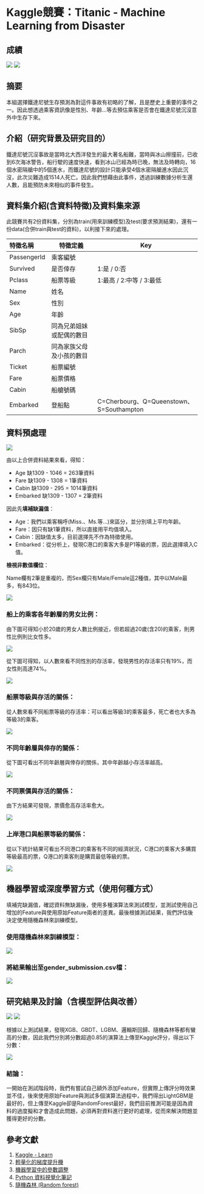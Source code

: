 # Kaggle競賽：Titanic - Machine Learning from Disaster

[//]: # (## 組員)

[//]: # (10946012 李姍珊)

[//]: # (10946013 趙晴)

[//]: # (10946025 高培芮)

## 成績
![](FileBackup/0613-README-IMG/成績-1.png)
![](FileBackup/0613-README-IMG/成績-2.png)

## 摘要
本組選擇鐵達尼號生存預測為對這件事故有初略的了解，且是歷史上重要的事件之一。因此想透過乘客資訊像是性別、年齡…等去預估乘客是否會在鐵達尼號沉沒意外中生存下來。

## 介紹（研究背景及研究目的）
鐵達尼號沉沒事故是當時北大西洋發生的最大著名船難，當時與冰山擦撞前，已收到6次海冰警告，船行駛的速度快速，看到冰山已經為時已晚，無法及時轉向，16個水密隔艙中的5個進水，而鐵達尼號的設計只能承受4個水密隔艙進水因此沉沒，此次災難造成1514人死亡。因此我們想藉由此事件，透過訓練數據分析生還人數，且能預防未來相似的事件發生。

## 資料集介紹(含資料特徵)及資料集來源
此競賽共有2份資料集，分別為train(用來訓練模型)及test(要求預測結果)，還有一份data(合併train與test的資料)，以利接下來的處理。

| 特徵名稱 | 特徵定義 | Key |
|:-------- | -------- | -------- |
| PassengerId     | 乘客編號     |      |
| Survived     | 是否倖存     | 1:是 / 0:否     |
| Pclass     | 船票等級     | 1:最高 / 2:中等 / 3:最低     |
| Name     | 姓名     |      |
| Sex     | 性別     |      |
| Age     | 年齡     |      |
| SibSp     | 同為兄弟姐妹或配偶的數目     |      |
| Parch     | 同為家族父母及小孩的數目     |      |
| Ticket     | 船票編號     |      |
| Fare     | 船票價格     |      |
| Cabin     | 船艙號碼     |      |
| Embarked     | 登船點     | C=Cherbourg、Q=Queenstown、S=Southampton|

## 資料預處理
![](FileBackup/0613-README-IMG/資料預處理.png)

由以上合併資料結果來看，得知：
* Age 缺1309 - 1046 = 263筆資料
* Fare 缺1309 - 1308 = 1筆資料
* Cabin 缺1309 - 295 = 1014筆資料
* Embarked 缺1309 - 1307 = 2筆資料

因此先**填補缺漏值**：
* Age：我們以乘客稱呼(Miss.、Ms.等…)來區分，並分別填上平均年齡。
* Fare：因只有缺1筆資料，所以直接用平均值填入。
* Cabin：因缺值太多，目前選擇先不作為特徵使用。
* Embarked：從分析上，發現C港口的乘客大多是P1等級的票，因此選擇填入C值。

**檢視非數值欄位**：

Name欄有2筆是重複的，而Sex欄只有Male/Female這2種值，其中以Male最多，有843位。

![](FileBackup/0613-README-IMG/檢視非數值欄位.png)

### 船上的乘客各年齡層的男女比例：
由下圖可得知小於20歲的男女人數比例接近，但若超過20歲(含20)的乘客，則男性比例則比女性多。

![](FileBackup/0613-README-IMG/船上的乘客各年齡層的男女比例-1.png)

從下圖可得知，以人數來看不同性別的存活率，發現男性的存活率只有19%，而女性則高達74%。

![](FileBackup/0613-README-IMG/船上的乘客各年齡層的男女比例-2.png)

### 船票等級與存活的關係：
從人數來看不同船票等級的存活率：可以看出等級3的乘客最多，死亡者也大多為等級3的乘客。

![](FileBackup/0613-README-IMG/船上的乘客各年齡層的男女比例-2.png)

### 不同年齡層與倖存的關係：
從下圖可看出不同年齡層與倖存的關係，其中年齡越小存活率越高。

![](FileBackup/0613-README-IMG/不同年齡層與倖存的關係.png)

### 不同票價與存活的關係：
由下方結果可發現，票價愈高存活率愈大。

![](FileBackup/0613-README-IMG/不同票價與存活的關係.png)

### 上岸港口與船票等級的關係：
從以下統計結果可看出不同港口的乘客有不同的經濟狀況，C港口的乘客大多購買等級最高的票，Q港口的乘客則是購買最低等級的票。

![](FileBackup/0613-README-IMG/上岸港口與船票等級的關係.png)

## 機器學習或深度學習方式（使用何種方式）
填補完缺漏值，確認資料無缺漏後，使用多種演算法來測試模型，並測試使用自己增加的Feature與使用原始Feature兩者的差異。最後根據測試結果，我們評估後決定使用隨機森林來訓練模型。

### 使用隨機森林來訓練模型：
![](FileBackup/0613-README-IMG/使用隨機森林來訓練模型.png)

### 將結果輸出至gender_submission.csv檔：
![](FileBackup/0613-README-IMG/將結果輸出至gender_submission.csv檔.png)

## 研究結果及討論（含模型評估與改善）
![](FileBackup/0613-README-IMG/使用多種演算法測試與評估-1.png)
![](FileBackup/0613-README-IMG/使用多種演算法測試與評估-2.png)

根據以上測試結果，發現XGB、GBDT、LGBM、邏輯斯回歸、隨機森林等都有蠻高的分數，因此我們分別將分數超過0.85的演算法上傳至Kaggle評分，得出以下分數：

![](FileBackup/0613-README-IMG/使用多種演算法測試與評估-3.png)

### 結論：
一開始在測試階段時，我們有嘗試自己額外添加Feature，但實際上傳評分時效果並不佳，後來使用原始Feature與測試多個演算法過程中，我們得出LightGBM是最好的，但上傳至Kaggle卻是RandomForest最好，我們目前推測可能是因為資料的過度擬和才會造成此問題，必須再對資料進行更好的處理，從而來解決問題並獲得更好的分數。

## 參考文獻
1. [Kaggle - Learn](https://www.kaggle.com/learn)
2. [輕量化的梯度提升機](https://ithelp.ithome.com.tw/m/articles/10274577)
3. [機器學習中的參數調整](https://zhuanlan.zhihu.com/p/37310443)
4. [Python 資料視覺化筆記](https://yanwei-liu.medium.com/python-%E8%B3%87%E6%96%99%E8%A6%96%E8%A6%BA%E5%8C%96%E7%AD%86%E8%A8%98-%E4%B8%89-%E4%BD%BF%E7%94%A8matplotlib%E7%B9%AA%E5%9C%96-d545d187f77f)
5. [隨機森林 (Random forest)](https://ithelp.ithome.com.tw/articles/10272586)

